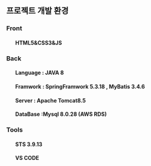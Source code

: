 <h2>프로젝트 개발 환경</h2>
<h3>Front</h3>

<ul>
<h4>HTML5&CSS3&JS</h4>
</ul>

<h3>Back</h3>
<ul>
<h4>Language : JAVA 8</h4>
<h4>Framwork : SpringFramwork  5.3.18 , MyBatis 3.4.6</h4>
<h4>Server : Apache Tomcat8.5</h4>
<h4>DataBase :Mysql 8.0.28 (AWS RDS) </h4>
</ul>

<h3>Tools</h3>
<ul>
<h4>STS 3.9.13</h4>
<h4>VS CODE</h4>
</ul>
